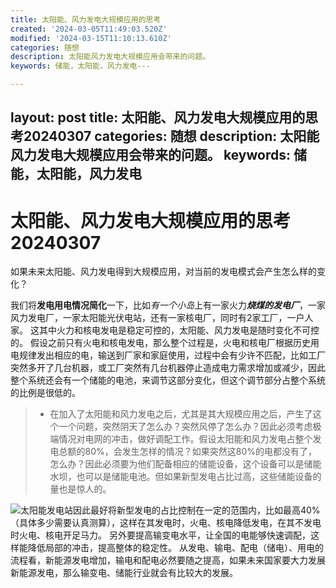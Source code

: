 ```yaml
---
title: 太阳能、风力发电大规模应用的思考
created: '2024-03-05T11:49:03.520Z'
modified: '2024-03-15T11:10:13.610Z'
categories: 随想
description: 太阳能风力发电大规模应用会带来的问题。
keywords: 储能，太阳能，风力发电---

---
```

layout: post
title: 太阳能、风力发电大规模应用的思考20240307
categories: 随想
description: 太阳能风力发电大规模应用会带来的问题。
keywords: 储能，太阳能，风力发电
---
# **太阳能、风力发电**大规模应用的思考20240307
如果未来太阳能、风力发电得到大规模应用，对当前的发电模式会产生怎么样的变化？

我们将**发电用电情况简化**一下，比如*有一个小岛*上有一家火力***烧煤的发电厂***，一家风力发电厂，一家太阳能光伏电站，还有一家核电厂，同时有2家工厂，一户人家。
这其中火力和核电发电是稳定可控的，太阳能、风力发电是随时变化不可控的。
假设之前只有火电和核电发电，那么整个过程是，火电和核电厂根据历史用电规律发出相应的电，输送到厂家和家庭使用，过程中会有少许不匹配，比如工厂突然多开了几台机器，或工厂突然有几台机器停止造成电力需求增加或减少，因此整个系统还会有一个储能的电池，来调节这部分变化，但这个调节部分占整个系统的比例是很低的。
> - 在加入了太阳能和风力发电之后，尤其是其大规模应用之后，产生了这个一个问题，突然阴天了怎么办？突然风停了怎么办？因此必须考虑极端情况对电网的冲击，做好调配工作。假设太阳能和风力发电占整个发电总额的80%，会发生怎样的情况？如果突然这80%的电都没有了，怎么办？因此必须要为他们配备相应的储能设备，这个设备可以是储能水坝，也可以是储能电池。但如果新型发电占比过高，这些储能设备的量也是惊人的。

![太阳能发电站]()因此最好将新型发电的占比控制在一定的范围内，比如最高40%（具体多少需要认真测算），这样在其发电时，火电、核电降低发电，在其不发电时火电、核电开足马力。
另外要提高输变电水平，让全国的电能够快速调配，这样能降低局部的冲击，提高整体的稳定性。
从发电、输电、配电（储电）、用电的流程看，新能源发电增加，输电和配电必然要随之提高，如果未来国家要大力发展新能源发电，那么输变电、储能行业就会有比较大的发展。
